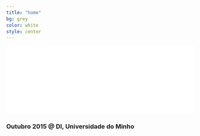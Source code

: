 ```yaml
---
title: "home"
bg: grey
color: white
style: center
---
```


![codeweek](img/codeweek-logo.png)

### Outubro 2015 @ DI, Universidade do Minho
